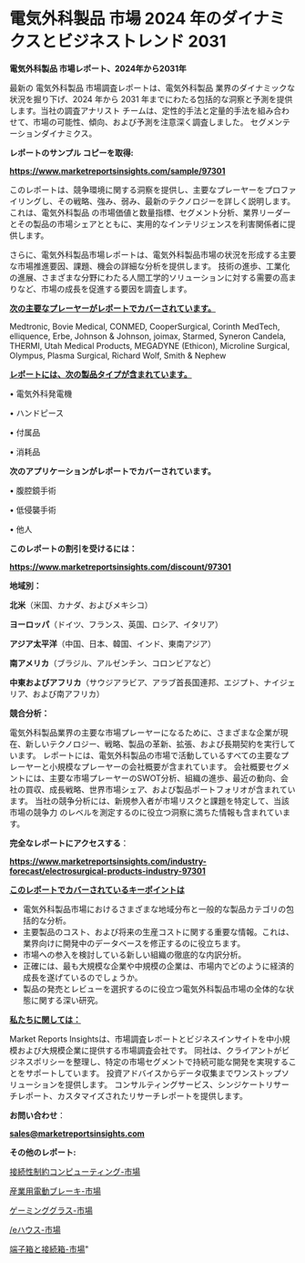 # 電気外科製品 市場 2024 年のダイナミクスとビジネストレンド 2031

<strong>電気外科製品 市場レポート、2024年から2031年</strong>

最新の 電気外科製品 市場調査レポートは、電気外科製品 業界のダイナミックな状況を掘り下げ、2024 年から 2031 年までにわたる包括的な洞察と予測を提供します。当社の調査アナリスト チームは、定性的手法と定量的手法を組み合わせて、市場の可能性、傾向、および予測を注意深く調査しました。 セグメンテーションダイナミクス。



<strong>レポートのサンプル コピーを取得:</strong> <a href=https://www.marketreportsinsights.com/sample/97301>

<strong><u>https://www.marketreportsinsights.com/sample/97301</u></strong></a>

このレポートは、競争環境に関する洞察を提供し、主要なプレーヤーをプロファイリングし、その戦略、強み、弱み、最新のテクノロジーを詳しく説明します。 これは、電気外科製品 の市場価値と数量指標、セグメント分析、業界リーダーとその製品の市場シェアとともに、実用的なインテリジェンスを利害関係者に提供します。

さらに、電気外科製品市場レポートは、電気外科製品市場の状況を形成する主要な市場推進要因、課題、機会の詳細な分析を提供します。 技術の進歩、工業化の進展、さまざまな分野にわたる人間工学的ソリューションに対する需要の高まりなど、市場の成長を促進する要因を調査します。



<strong><u>次の主要なプレーヤーがレポートでカバーされています。</u></strong>

Medtronic, Bovie Medical, CONMED, CooperSurgical, Corinth MedTech, elliquence, Erbe, Johnson & Johnson, joimax, Starmed, Syneron Candela, THERMI, Utah Medical Products, MEGADYNE (Ethicon), Microline Surgical, Olympus, Plasma Surgical, Richard Wolf, Smith & Nephew



<strong><u><b>レポートには、次の製品タイプが含まれています。</b></u></strong>

• 電気外科発電機

• ハンドピース

• 付属品

• 消耗品



<strong><b>次のアプリケーションがレポートでカバーされています。</b></strong>

• 腹腔鏡手術

• 低侵襲手術

• 他人



<strong><b>このレポートの割引を受けるには：</b></strong><a href=https://www.marketreportsinsights.com/discount/97301>

<strong><u>https://www.marketreportsinsights.com/discount/97301</u></strong></a>



<strong>地域別：</strong>



<strong>北米</strong>（米国、カナダ、およびメキシコ）



<strong>ヨーロッパ</strong>（ドイツ、フランス、英国、ロシア、イタリア）



<strong>アジア太平洋</strong>（中国、日本、韓国、インド、東南アジア）



<strong>南アメリカ</strong>（ブラジル、アルゼンチン、コロンビアなど）



<strong>中東およびアフリカ</strong>（サウジアラビア、アラブ首長国連邦、エジプト、ナイジェリア、および南アフリカ）



<strong>競合分析：</strong>

電気外科製品業界の主要な市場プレーヤーになるために、さまざまな企業が現在、新しいテクノロジー、戦略、製品の革新、拡張、および長期契約を実行しています。 レポートには、電気外科製品の市場で活動しているすべての主要なプレーヤーと小規模なプレーヤーの会社概要が含まれています。 会社概要セグメントには、主要な市場プレーヤーのSWOT分析、組織の進歩、最近の動向、会社の買収、成長戦略、世界市場シェア、および製品ポートフォリオが含まれています。 当社の競争分析には、新規参入者が市場リスクと課題を特定して、当該市場の競争力 のレベルを測定するのに役立つ洞察に満ちた情報も含まれています。



<strong>完全なレポートにアクセスする</strong>：

<a href=https://www.marketreportsinsights.com/industry-forecast/electrosurgical-products-industry-97301>

<strong><u>https://www.marketreportsinsights.com/industry-forecast/electrosurgical-products-industry-97301</u></strong></a>



<strong><u><b>このレポートでカバーされているキーポイントは</b></u></strong>
<ul>
  <li>電気外科製品市場におけるさまざまな地域分布と一般的な製品カテゴリの包括的な分析。</li>
  <li>主要製品のコスト、および将来の生産コストに関する重要な情報。これは、業界向けに開発中のデータベースを修正するのに役立ちます。</li>
  <li>市場への参入を検討している新しい組織の徹底的な内訳分析。</li>
  <li>正確には、最も大規模な企業や中規模の企業は、市場内でどのように経済的成長を遂げているのでしょうか。</li>
  <li>製品の発売とレビューを選択するのに役立つ電気外科製品市場の全体的な状態に関する深い研究。</li>
</ul>


<strong><u><b>私たちに関しては：</b></u></strong>

Market Reports Insightsは、市場調査レポートとビジネスインサイトを中小規模および大規模企業に提供する市場調査会社です。 同社は、クライアントがビジネスポリシーを整理し、特定の市場セグメントで持続可能な開発を実現することをサポートしています。 投資アドバイスからデータ収集までワンストップソリューションを提供します。 コンサルティングサービス、シンジケートリサーチレポート、カスタマイズされたリサーチレポートを提供します。



<strong><b>お問い合わせ</b></strong>：

<a href=mailto:sales@marketreportsinsights.com>

<strong><u>sales@marketreportsinsights.com</u></strong></a>



<strong>その他のレポート:</strong>

<a href=https://www.linkedin.com/pulse/接続性制約コンピューティング-市場-2023-最新の-cagr-および成長分析-syarf/>接続性制約コンピューティング-市場</a>

<a href=https://www.linkedin.com/pulse/産業用電動ブレーキ-市場-2023-最新の-cagr-および成長分析-2030-pr-news-hub-alxbf/>産業用電動ブレーキ-市場</a>

<a href=https://www.linkedin.com/pulse/ゲーミンググラス-市場-2023-最新の-cagr-および成長分析-2030-dzydf/>ゲーミンググラス-市場</a>

<a href=https://www.linkedin.com/pulse//eハウス-市場-2023-最新の-cagr-および成長分析-2030-5qgbf/>/eハウス-市場</a>

<a href=https://www.linkedin.com/pulse/端子箱と接続箱-市場-2023-swot-分析と成長率-2030-consumer-connection-collective-360-ntu9f/>端子箱と接続箱-市場</a>"

